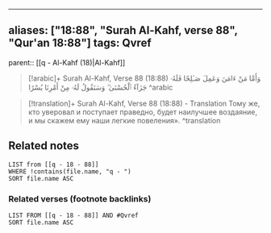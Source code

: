 
---
aliases: ["18:88", "Surah Al-Kahf, verse 88", "Qur'an 18:88"]
tags: Qvref
---

parent:: [[q - Al-Kahf (18)|Al-Kahf]]

> [!arabic]+ Surah Al-Kahf, Verse 88 (18:88)
> <span class="quran-arabic">وَأَمَّا مَنْ ءَامَنَ وَعَمِلَ صَـٰلِحًا فَلَهُۥ جَزَآءً ٱلْحُسْنَىٰ ۖ وَسَنَقُولُ لَهُۥ مِنْ أَمْرِنَا يُسْرًا</span>
^arabic

> [!translation]+ Surah Al-Kahf, Verse 88 (18:88) - Translation
> Тому же, кто уверовал и поступает праведно, будет наилучшее воздаяние, и мы скажем ему наши легкие повеления».
^translation



## Related notes
```dataview
LIST from [[q - 18 - 88]]
WHERE !contains(file.name, "q - ")
SORT file.name ASC
```

### Related verses (footnote backlinks)
```dataview
LIST FROM [[q - 18 - 88]] AND #Qvref
SORT file.name ASC
```

